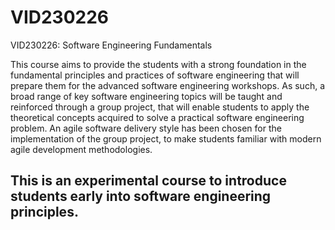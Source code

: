 # VID230226
VID230226:  Software Engineering Fundamentals

This course aims to provide the students with a strong foundation in the fundamental 
principles and practices of software engineering that will prepare them for the advanced
software engineering workshops. As such, a broad range of key software engineering topics will
be taught and reinforced through a group project, that will enable students to apply the 
theoretical concepts acquired to solve a practical software engineering problem. 
An agile software delivery style has been chosen for the implementation of the group project,
to make students familiar with modern agile development methodologies.

## This is an experimental course to introduce students early into software engineering principles.
